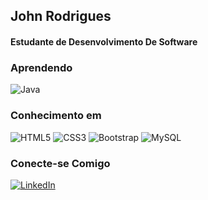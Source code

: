 <h2> John Rodrigues </h2>
<h4> Estudante de Desenvolvimento De Software</h4>

<h3> Aprendendo </h3>
<p>
  <img src="https://img.shields.io/badge/java-%23ED8B00.svg?style=for-the-badge&logo=openjdk&logoColor=white" alt="Java" />
</p>

<h3> Conhecimento em </h3>
<p>
  <img src="https://img.shields.io/badge/HTML5-E34F26?style=for-the-badge&logo=html5&logoColor=white" alt="HTML5" />
  <img src="https://img.shields.io/badge/CSS3-1572B6?style=for-the-badge&logo=css3&logoColor=white" alt="CSS3" />
  <img src="https://img.shields.io/badge/Bootstrap-563D7C?style=for-the-badge&logo=bootstrap&logoColor=white" alt="Bootstrap" />
  <img src="https://img.shields.io/badge/MySQL-00000F?style=for-the-badge&logo=mysql&logoColor=white" alt="MySQL" />
</p>

<h3> Conecte-se Comigo </h3>
<p>
  <a href="https://www.linkedin.com/in/john-roberto-rodrigues-a8957a257?lipi=urn%3Ali%3Apage%3Ad_flagship3_profile_view_base_contact_details%3BGAkxNv8vTlSNtJ5uNbLuCg%3D%3D">
    <img src="https://img.shields.io/badge/LinkedIn-0077B5?style=for-the-badge&logo=linkedin&logoColor=white" alt="LinkedIn" />
  </a>
</p>
